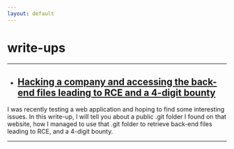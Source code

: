 ```yaml
---
layout: default
---
```


# write-ups

* * *

* ## [Hacking a company and accessing the back-end files leading to RCE and a 4-digit bounty](./en/1)

I was recently testing a web application and hoping to find some interesting issues. In this write-up, I will tell you about a public .git folder I found on that website, how I managed to use that .git folder to retrieve back-end files leading to RCE, and a 4-digit bounty.

* * *
